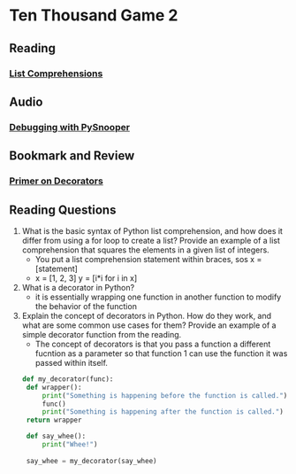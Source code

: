 # Ten Thousand Game 2

## Reading
### [List Comprehensions](https://www.pythonforbeginners.com/basics/list-comprehensions-in-python)

## Audio
### [Debugging with PySnooper](https://www.pythonpodcast.com/pysnooper-python-debugging-episode-241/)

## Bookmark and Review
### [Primer on Decorators](https://realpython.com/primer-on-python-decorators/)

## Reading Questions
1. What is the basic syntax of Python list comprehension, and how does it differ from using a for loop to create a list? Provide an example of a list comprehension that squares the elements in a given list of integers.
    - You put a list comprehension statement within braces, sos x = [statement]
    - x = [1, 2, 3]    y = [i*i for i in x]
2. What is a decorator in Python?
    - it is essentially wrapping one function in another function to modify the behavior of the function
3. Explain the concept of decorators in Python. How do they work, and what are some common use cases for them? Provide an example of a simple decorator function from the reading.
    - The concept of decorators is that you pass a function a different fucntion as a parameter so that function 1 can use the function it was passed within itself.
   ~~~python
   def my_decorator(func):
    def wrapper():
        print("Something is happening before the function is called.")
        func()
        print("Something is happening after the function is called.")
    return wrapper

    def say_whee():
        print("Whee!")
    
    say_whee = my_decorator(say_whee)
   ~~~

